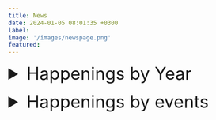```yaml
---
title: News
date: 2024-01-05 08:01:35 +0300
label: 
image: '/images/newspage.png'
featured:
---
```


<style>
  /* Define styles for summary and list */
.summary {
    font-size: 28px;
    font-weight: 600;
    padding: 10px 0;
    position: sticky;
    top: 0;
    text-align: center;
    height: calc(10vw + 20px);
    transition: all 0.2s ease-in;
}
.ul {
    list-style-type: none;
    padding: 0;
}
.li {
    font-size: 20px;
    margin-left: 20px;
    line-height: 1.5;
}
.details {
    margin-bottom: 20px;
    border-bottom: 1px solid #ccc;
    padding-bottom: 10px;
* {
	box-sizing: border-box;
}
.ul{
  box-sizing: border-box;
  background: rgba(0,0,0,0.1);
  box-shadow: 0 0 15px;
}
.ul li:hover{
  transform: scale(1.06);
  background : #ff3722;
}
}


</style>


<div class = "wrapper">
<div class = "list">
<details>
  <summary style="font-size: 35px; margin-bottom: 15px;">Happenings by Year</summary>
  
<details>
  <summary style="font-size: 28px; margin-bottom: 10px;">2024</summary>
  
  <ul style="font-size: 20px; margin-left: 20px;">
    <li style="font-size: 20px;">February 2024-We published “SLIDE: Significant Latent factor Interaction Discovery and Exploration across biological domains” in Nature Methods.</li>
  </ul>
</details>

<details>
  <summary style="font-size: 28px; margin-bottom: 10px;">2023</summary>
  
  <ul style="font-size: 20px; margin-left: 20px;">
    <li style="font-size: 20px;">December 2023-We published “From bench to bedside via bytes: multi-omic immunoprofiling and integration using machine learning and network approaches” in Human Vaccines and Immunotherapeutics.</li>
    <li style="font-size: 20px;">December 2023-We contributed to “PRMT blockade induces defective DNA replication stress response and synergizes with PARP inhibition”, which was published in Cell Reports Medicine.</li>
    <li style="font-size: 20px;">November 2023-We contributed to “SARS-CoV2 mRNA vaccines induce greater complement activation and decreased viremia and Nef antibodies in men with HIV-1”,which was published in The Journal of Infectious Diseases.</li>
    <li style="font-size: 20px;">October 2023-Jishnu gave an invited talk at BMES 2023 on, "Elucidating humoral profiles associated with Schistosomiasis pathogenesis using interpretable machine learning".</li>
    <li style="font-size: 20px;">October 2023-Jishnu gave an invited talk at BMES 2023 on, "Significant latent factor interaction discovery and exploration across biological domains".</li>
    <li style="font-size: 20px;">August 2023-We published “Cell Type-Specific Biomarkers of Systemic Sclerosis Disease Severity Capture Cell-Intrinsic and Cell-Extrinsic Circuits” in Arthritis & Rheumatology.</li>
    <li style="font-size: 20px;">August 2023-We contributed to “Stability and heterogeneity in the antimicrobiota reactivity of human milk-derived immunoglobulin A”, which got published in the Journal of Experimental Medicine.</li>
    <li style="font-size: 20px;">July 2023-We contributed to “The gut protist Tritrichomonas arnold restrains virus-mediated loss of oral tolerance by modulating dietary antigen-presenting dendritic cells”, which got published in Immunity.</li>
    <li style="font-size: 20px;">June 2023-We published“Antibodies targeting conserved non-canonical antigens and endemic coronaviruses associate with favorable outcomes in severe COVID-19" in Cell Reports.</li>
    <li style="font-size: 20px;">May 2023-Jishnu gave an invited talk at FASEB Autoimmunity 2023 on , "Multi-dimensional integration of protein interactomes with genomic and molecular data discover distinct RA endotypes".</li>
    <li style="font-size: 20px;">March 2023-Jishnu gave an invited talk at Cold Spring Harbor Laboratory Network Biology Meeting 2023 on "Uncovering immunomodulatory molecular phenotypes in infectious disease using networks".</li>
    <li style="font-size: 20px;">April 2023-Jishnu gave an invited talk at Cold Spring Harbor Laboratory Systems Immunology Meeting 2023 on "Multi-dimensional integration of protein interactomes with genomic and molecular data discovers distinct RA endotypes".</li>
    <li style="font-size: 20px;">April 2023-We contributed to “Antibodies against the Ebola virus soluble glycoprotein are associated with long-term vaccine-mediated protection of non-human primates”, which got published in the Cell Reports.</li>
    <li style="font-size: 20px;">February 2023-We contributed to “High-dimensional proteomics identifies organ injury patterns associated with outcomes in human trauma”, which got published in the The Journal of Trauma and Acute Care Surgery.</li>
  </ul>
</details>

<details>
  <summary style="font-size: 28px; margin-bottom: 10px;">2022</summary>
  
  <ul style="font-size: 20px; margin-left: 20px;">
    <li style="font-size: 20px;">October 2022-Jishnu is a Co-I at Systemic Sclerosis Center for Research and Translation which provides machine learning and network systems expertise to investigators working on SSc, SSc-ILD and SSc-PAH.</li>
    <li style="font-size: 20px;">October 2022-Jishnu is a Co-I on the U01 Grant funded to characterize cell-intrinsic and cell-extrinsic signaling circuits in ocular disorders.</li>
    <li style="font-size: 20px;">September 2022-Jishnu gave an invited talk at the Banff-CST Joint Transplant and Pathology Summit titled “Machine learning in clinical decision making in transplant biology”.</li>
    <li style="font-size: 20px;">August 2022-We published A supervised take on dimensionality reduction via hybrid subset selection in Patterns.</li>
    <li style="font-size: 20px;">August 2022-Jishnu gave a talk at International Workshop on Scleroderma 2022 in Boston.</li>
    <li style="font-size: 20px;">July 2022-Jishnu was invited to give a talk at ISMB 2022 on the topic “A network-based approach to identify expression modules underlying rejection in pediatric liver transplantation”.</li>
    <li style="font-size: 20px;">July 2022-Scleroderma CDMRO Award was given to Jishnu (role: Co-I).</li>
    <li style="font-size: 20px;">July 2022-The Philadelphia Enquirer covered our very recent publication on COVID-19.</li>
    <li style="font-size: 20px;">July 2022-Our work got covered in Pittsburgh's Action 4 News "4 Your Health: Studying COVID-19 antibody patterns".</li>
    <li style="font-size: 20px;">July 2022-Jishnu becomes a co-Director for the Systems Immunology Core (funded by NIAMS P50) which will perform machine learning and network systems analyses on multi-modal datasets in the context of SSc.</li>
    <li style="font-size: 20px;">June 2022-Our paper Multi-Omic Admission-Based Prognostic Biomarkers Identified by Machine Learning Algorithms Predict Patient Recovery and 30>Day Survival in Trauma Patients got accepted in Metabolites</li>
    <li style="font-size: 20px;">June 2022-Our paper High Dimensional Multi-omics Reveals Unique Characteristics of Early Plasma Administration in Polytrauma Patients with TBI got accepted in Annals of Surgery</li>
    <li style="font-size: 20px;">June 2022-We published Antibodies targeting conserved non-canonical antigens and endemic coronaviruses associated with favorable outcomes in severe COVID-19 in Cell Press.</li>
    <li style="font-size: 20px;">May 2022-We found out that our NIAID Flu Systems Vaccinology R01 (Role: MPI, other PIs: Alcorn, Singh, Zimmerman) will be funded.</li>
    <li style="font-size: 20px;">May 2022-We participated in a Pitt-Case Western CFAR application that was funded by NIAID Rustbelt (Role: c-I).</li>
    <li style="font-size: 20px;">May 2022-We contributed to Autoreactive CD8+ T cells are restrained by an exhaustion-like program that is maintained by LAG3  which got published in the Nature Immunology.</li>
    <li style="font-size: 20px;">April 2022-Our CIHR grant (Role: co-I, PI: Konvalinka) was funded).</li>
    <li style="font-size: 20px;">April 2022-We published a manuscript in Cell Reports Medicine demonstrating how integrating bulk RNA-seq data with protein networks can uncover signatures underlying rejection in pediatric liver transplantation.</li>
    <li style="font-size: 20px;">March 2022-Our DoD grant (Role: co-I, PIs: Lafyatis and Singh) looking at multi-omic signatures of scleroderma disease severity was funded.</li>
    <li style="font-size: 20px;">March 2022- Our Essential Regression manuscript was published in Patterns.</li>
  </ul>
</details>

<details>
  <summary style="font-size: 28px; margin-bottom: 10px;">2021</summary>
  
  <ul style="font-size: 20px; margin-left: 20px;">
    <li style="font-size: 20px;">September 2021-A NIAID R01 we participated in (Role: co-I, PIs: Rinaldo and Mailliard) looking at COVID-19 vaccine responses in HIV individuals was funded.</li>
    <li style="font-size: 20px;">September 2021-We received a 5-year NHGRI U01 1U01HG012041-01 (Role: MPI, Other PIs: Singh, Sahni)- Link on NIH Reporter.</li>
    <li style="font-size: 20px;">August 2021-We received a 5-year NIAID New Innovator DP2 Award 1DP2AI164325-01 (Role: PI)- Link on NIH Reporter.</li>
    <li style="font-size: 20px;">June 2021-An NIDDK dkNET New Investigator Pilot Program in Bioinformatics grant that we participated in has been funded (Role: co-I, PI: Joglekar).</li>
    <li style="font-size: 20px;">June 2021-We contributed to Mechanisms of impaired lung development and ciliation in Mannosidase-1-alpha-2 (Man1a2) mutants in Frontiers in Physiology.</li>
    <li style="font-size: 20px;">April 2021-Jishnu gave a talk at the 2021 Cold Spring Harbor Systems Immunology Meeting.</li>
    <li style="font-size: 20px;">April 2021-A Department of Defense Idea Development Award grant that we participated in has been funded (Role: co-I, PI: Lafyatis).</li>
    <li style="font-size: 20px;">March 2021-Jishnu gave a talk at the 2021 Cold Spring Harbor Networks Meeting.</li>
  </ul>
</details>

<details>
  <summary style="font-size: 28px; margin-bottom: 10px;">2020</summary>
  
  <ul style="font-size: 20px; margin-left: 20px;">
    <li style="font-size: 20px;">October 2020-We published Mining for humoral correlates of HIV control and latent reservoir size in PLoS pathogens.</li>
    <li style="font-size: 20px;">September 2020-We contributed to Extracellular Matrix Injury of Kidney Allografts in Antibody-Mediated Rejection: A Proteomics Study, which was published in the Journal of the American Society of Nephrology.</li>
    <li style="font-size: 20px;">August 2020-We are now supported by a Collaborative Research Agreement with the University of Brussels Center for Research In Immunology (Role: PI)!</li>
    <li style="font-size: 20px;">July 2020-We contributed to Glucosylation by the Legionella effector SetA promotes the nuclear localization of the transcription factor TFEB, which was published in Science.</li>
    <li style="font-size: 20px;">July 2020-We published Mapping functional humoral correlates of protection against malaria challenge following RTS, S/AS01 vaccination in Science Translational Medicine.</li>
    <li style="font-size: 20px;">June 2020-We received a pilot Covid-19 grant from the UPMC-ITTC (Role: PI)!</li>
    <li style="font-size: 20px;">May 2020-We contributed to Co-immunization of DNA and Protein in the Same Anatomical Sites Induces Superior Protective Immune Responses against SHIV Challenge, which was published in Cell Reports.</li>
    <li style="font-size: 20px;">March 2020-We contributed to Latency reversal agents modulate HIV antigen processing and presentation to CD8 T cells, which was published in PLoS pathogens.</li>
    <li style="font-size: 20px;">March 2020-We contributed to Epigenetic basis for monocyte dysfunction in patients with severe alcoholic hepatitis, which was published in the Journal of Hepatology.</li>
    <li style="font-size: 20px;">February 2020-We published Antibody Fc Glycosylation Discriminates Between Latent and Active Tuberculosis in The Journal of Infectious Diseases.</li>
    <li style="font-size: 20px;">January 2020-The Das Systems Immunology Lab is now supported by Center for Systems Immunology Startup Funds!</li>
    <li style="font-size: 20px;">January 2020-The lab is now open! We look forward to exciting science in the future!</li>
  </ul>
</details>
</details>


<details>
  <summary style="font-size: 35px; margin-bottom: 15px;">Happenings by events</summary>
<details>
  <summary style="font-size: 28px; margin-bottom: 10px;">Publications</summary>
  <ul style="font-size: 20px; margin-left: 20px;">
    <li style="font-size: 20px;">December 2023-We published “From bench to bedside via bytes: multi-omic immunoprofiling and integration using machine learning and network approaches” in Human Vaccines and Immunotherapeutics.</li>
    <li style="font-size: 20px;">December 2023-We contributed to “PRMT blockade induces defective DNA replication stress response and synergizes with PARP inhibition”, which was published in Cell Reports Medicine.</li>
    <li style="font-size: 20px;">November 2023-We contributed to “SARS-CoV2 mRNA vaccines induce greater complement activation and decreased viremia and Nef antibodies in men with HIV-1”,which was published in The Journal of Infectious Diseases.</li>
    <li style="font-size: 20px;">October 2023-We published “Cell Type-Specific Biomarkers of Systemic Sclerosis Disease Severity Capture Cell-Intrinsic and Cell-Extrinsic Circuits” in Arthritis & Rheumatology.</li>
    <li style="font-size: 20px;">October 2023-We contributed to “Stability and heterogeneity in the antimicrobiota reactivity of human milk-derived immunoglobulin A”, which got published in the Journal of Experimental Medicine.</li>
    <li style="font-size: 20px;">July 2023-We contributed to “The gut protist Tritrichomonas arnold restrains virus-mediated loss of oral tolerance by modulating dietary antigen-presenting dendritic cells”, which got published in Immunity.</li>
    <li style="font-size: 20px;">June 2023-We published“Antibodies targeting conserved non-canonical antigens and endemic coronaviruses associate with favorable outcomes in severe COVID-19" in Cell Reports.</li>
    <li style="font-size: 20px;">February 2023-We contributed to “High-dimensional proteomics identifies organ injury patterns associated with outcomes in human trauma”, which got published in the The Journal of Trauma and Acute Care Surgery.</li>
    <li style="font-size: 20px;">April 2023-We contributed to “Antibodies against the Ebola virus soluble glycoprotein are associated with long-term vaccine-mediated protection of non-human primates”, which got published in the Cell Reports.</li>
    <li style="font-size: 20px;">April 2023-We published a manuscript in Cell Reports Medicine demonstrating how integrating bulk RNA-seq data with protein networks can uncover signatures underlying rejection in pediatric liver transplantation.</li>
    <li style="font-size: 20px;">May 2022-We found out that our NIAID Flu Systems Vaccinology R01 (Role: MPI, other PIs: Alcorn, Singh, Zimmerman) will be funded.</li>
    <li style="font-size: 20px;">May 2022-We participated in a Pitt-Case Western CFAR application that was funded by NIAID Rustbelt (Role: c-I).</li>
    <li style="font-size: 20px;">May 2022-We contributed to Autoreactive CD8+ T cells are restrained by an exhaustion-like program that is maintained by LAG3  which got published in the Nature Immunology.</li>
    <li style="font-size: 20px;">April 2022-Our CIHR grant (Role: co-I, PI: Konvalinka) was funded).</li>
    <li style="font-size: 20px;">April 2022-We published a manuscript in Cell Reports Medicine demonstrating how integrating bulk RNA-seq data with protein networks can uncover signatures underlying rejection in pediatric liver transplantation.</li>
    <li style="font-size: 20px;">March 2022-Our DoD grant (Role: co-I, PIs: Lafyatis and Singh) looking at multi-omic signatures of scleroderma disease severity was funded.</li>
    <li style="font-size: 20px;">March 2022- Our Essential Regression manuscript was published in Patterns.</li>
    <li style="font-size: 20px;">October 2020-We published Mining for humoral correlates of HIV control and latent reservoir size in PLoS pathogens.</li>
    <li style="font-size: 20px;">September 2020-We contributed to Extracellular Matrix Injury of Kidney Allografts in Antibody-Mediated Rejection: A Proteomics Study, which was published in the Journal of the American Society of Nephrology.</li>
    <li style="font-size: 20px;">July 2020-We contributed to Glucosylation by the Legionella effector SetA promotes the nuclear localization of the transcription factor TFEB, which was published in Science.</li>
    <li style="font-size: 20px;">July 2020-We published Mapping functional humoral correlates of protection against malaria challenge following RTS, S/AS01 vaccination in Science Translational Medicine.</li>
    <li style="font-size: 20px;">May 2020-We contributed to Co-immunization of DNA and Protein in the Same Anatomical Sites Induces Superior Protective Immune Responses against SHIV Challenge, which was published in Cell Reports.</li>
    <li style="font-size: 20px;">March 2020-We contributed to Latency reversal agents modulate HIV antigen processing and presentation to CD8 T cells, which was published in PLoS pathogens.</li>
    <li style="font-size: 20px;">March 2020-We contributed to Epigenetic basis for monocyte dysfunction in patients with severe alcoholic hepatitis, which was published in the Journal of Hepatology.</li>
    <li style="font-size: 20px;">February 2020-We published Antibody Fc Glycosylation Discriminates Between Latent and Active Tuberculosis in The Journal of Infectious Diseases.</li>
  </ul>
</details>

<details>
  <summary style="font-size: 28px; margin-bottom: 10px;">Grants</summary>
  <ul style="font-size: 20px; margin-left: 20px;">
    <li style="font-size: 20px;">October 2022-Jishnu is a Co-I at Systemic Sclerosis Center for Research and Translation which provides machine learning and network systems expertise to investigators working on SSc, SSc-ILD and SSc-PAH.</li>
    <li style="font-size: 20px;">October 2022-Jishnu is a Co-I on the U01 Grant funded to characterize cell-intrinsic and cell-extrinsic signaling circuits in ocular disorders.</li>
    <li style="font-size: 20px;">September 2022-Jishnu gave an invited talk at the Banff-CST Joint Transplant and Pathology Summit titled “Machine learning in clinical decision making in transplant biology”.</li>
    <li style="font-size: 20px;">August 2022-Jishnu gave a talk at International Workshop on Scleroderma 2022 in Boston.</li>
    <li style="font-size: 20px;">July 2022-Jishnu was invited to give a talk at ISMB 2022 on the topic “A network-based approach to identify expression modules underlying rejection in pediatric liver transplantation”.</li>
    <li style="font-size: 20px;">July 2022-Scleroderma CDMRO Award was given to Jishnu (role: Co-I).</li>
    <li style="font-size: 20px;">July 2022-The Philadelphia Enquirer covered our very recent publication on COVID-19.</li>
    <li style="font-size: 20px;">July 2022-Our work got covered in Pittsburgh's Action 4 News "4 Your Health: Studying COVID-19 antibody patterns".</li>
    <li style="font-size: 20px;">July 2022-Jishnu becomes a co-Director for the Systems Immunology Core (funded by NIAMS P50) which will perform machine learning and network systems analyses on multi-modal datasets in the context of SSc.</li>
    <li style="font-size: 20px;">June 2022-Our paper Multi-Omic Admission-Based Prognostic Biomarkers Identified by Machine Learning Algorithms Predict Patient Recovery and 30>Day Survival in Trauma Patients got accepted in Metabolites</li>
    <li style="font-size: 20px;">June 2022-Our paper High Dimensional Multi-omics Reveals Unique Characteristics of Early Plasma Administration in Polytrauma Patients with TBI got accepted in Annals of Surgery</li>
    <li style="font-size: 20px;">June 2022-We published Antibodies targeting conserved non-canonical antigens and endemic coronaviruses associated with favorable outcomes in severe COVID-19 in Cell Press.</li>
    <li style="font-size: 20px;">May 2022-We found out that our NIAID Flu Systems Vaccinology R01 (Role: MPI, other PIs: Alcorn, Singh, Zimmerman) will be funded.</li>
    <li style="font-size: 20px;">May 2022-We participated in a Pitt-Case Western CFAR application that was funded by NIAID Rustbelt (Role: c-I).</li>
    <li style="font-size: 20px;">May 2022-We contributed to Autoreactive CD8+ T cells are restrained by an exhaustion-like program that is maintained by LAG3  which got published in the Nature Immunology.</li>
    <li style="font-size: 20px;">April 2022-Our CIHR grant (Role: co-I, PI: Konvalinka) was funded).</li>
    <li style="font-size: 20px;">April 2022-We published a manuscript in Cell Reports Medicine demonstrating how integrating bulk RNA-seq data with protein networks can uncover signatures underlying rejection in pediatric liver transplantation.</li>
    <li style="font-size: 20px;">March 2022-Our DoD grant (Role: co-I, PIs: Lafyatis and Singh) looking at multi-omic signatures of scleroderma disease severity was funded.</li>
    <li style="font-size: 20px;">March 2022- Our Essential Regression manuscript was published in Patterns.</li>
  </ul>
</details>

<details>
  <summary style="font-size: 28px; margin-bottom: 10px;">Talks</summary>
  <ul style="font-size: 20px; margin-left: 20px;">
    <li style="font-size: 20px;">October 2023-Jishnu gave an invited talk at BMES 2023 on, "Elucidating humoral profiles associated with Schistosomiasis pathogenesis using interpretable machine learning".</li>
    <li style="font-size: 20px;">October 2023-Jishnu gave an invited talk at BMES 2023 on, "Significant latent factor interaction discovery and exploration across biological domains".</li>
    <li style="font-size: 20px;">August 2022-Jishnu gave a talk at International Workshop on Scleroderma 2022 in Boston.</li>
    <li style="font-size: 20px;">July 2022-Jishnu was invited to give a talk at ISMB 2022 on the topic “A network-based approach to identify expression modules underlying rejection in pediatric liver transplantation”.</li>
    <li style="font-size: 20px;">June 2021-An NIDDK dkNET New Investigator Pilot Program in Bioinformatics grant that we participated in has been funded (Role: co-I, PI: Joglekar).</li>
    <li style="font-size: 20px;">June 2021-We contributed to Mechanisms of impaired lung development and ciliation in Mannosidase-1-alpha-2 (Man1a2) mutants in Frontiers in Physiology.</li>
    <li style="font-size: 20px;">April 2021-Jishnu gave a talk at the 2021 Cold Spring Harbor Systems Immunology Meeting.</li>
    <li style="font-size: 20px;">April 2021-A Department of Defense Idea Development Award grant that we participated in has been funded (Role: co-I, PI: Lafyatis).</li>
    <li style="font-size: 20px;">March 2021-Jishnu gave a talk at the 2021 Cold Spring Harbor Networks Meeting.</li>
    <li style="font-size: 20px;">January 2020-The Das Systems Immunology Lab is now supported by Center for Systems Immunology Startup Funds!</li>
    <li style="font-size: 20px;">January 2020-The lab is now open! We look forward to exciting science in the future!</li>
  </ul>
</details>
</details>
</div>
</div>